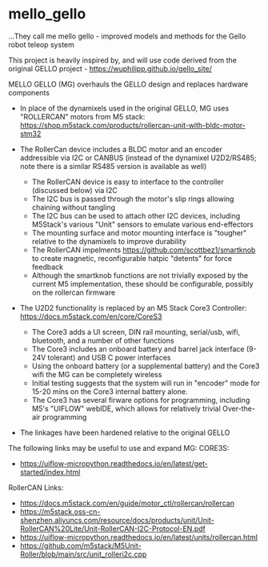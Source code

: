 # mello_gello
...They call me mello gello  - improved models and methods for the Gello robot teleop system

This project is heavily inspired by, and will use code derived from the original GELLO project - https://wuphilipp.github.io/gello_site/

MELLO GELLO (MG) overhauls the GELLO design and replaces hardware components 
- In place of the dynamixels used in the original GELLO, MG uses "ROLLERCAN" motors from M5 stack: https://shop.m5stack.com/products/rollercan-unit-with-bldc-motor-stm32
- The RollerCan device includes a BLDC motor and an encoder addressible via I2C or CANBUS (instead of the dynamixel U2D2/RS485; note there is a similar RS485 version is available as well)
  -   The RollerCAN device is easy to interface to the controller (discussed below) via I2C
  -   The I2C bus is passed through the motor's slip rings allowing chaining without tangling
  -   The I2C bus can be used to attach other I2C devices, including M5Stack's various "Unit" sensors to emulate various end-effectors
  -   The mounting surface and motor mounting interface is "tougher" relative to the dynamixels to improve durability
  -   The RollerCAN impelments https://github.com/scottbez1/smartknob to create magnetic, reconfigurable hatpic "detents" for force feedback
  -   Although the smartknob functions are not trivially exposed by the current M5 implementation, these should be configurable, possibly on the rollercan firmware

- The U2D2 functionality is replaced by an M5 Stack Core3 Controller: https://docs.m5stack.com/en/core/CoreS3

  - The Core3 adds a UI screen, DIN rail mounting, serial/usb, wifi, bluetooth, and a number of other functions
  - The Core3 includes an onboard battery and barrel jack interface (9-24V tolerant) and USB C power interfaces
  - Using the onboard battery (or a supplemental battery) and the Core3 wifi the MG can be completely wireless
  - Initial testing suggests that the system will run in "encoder" mode for 15-20 mins on the Core3 internal battery alone.
  - The Core3 has several firware options for programming, including M5's "UIFLOW" webIDE, which allows for relatively trivial Over-the-air programming
     
- The linkages have been hardened relative to the original GELLO

The following links may be useful to use and expand MG:
CORE3S:
- https://uiflow-micropython.readthedocs.io/en/latest/get-started/index.html

RollerCAN Links:
- https://docs.m5stack.com/en/guide/motor_ctl/rollercan/rollercan
- https://m5stack.oss-cn-shenzhen.aliyuncs.com/resource/docs/products/unit/Unit-RollerCAN%20Lite/Unit-RollerCAN-I2C-Protocol-EN.pdf
- https://uiflow-micropython.readthedocs.io/en/latest/units/rollercan.html
- https://github.com/m5stack/M5Unit-Roller/blob/main/src/unit_rolleri2c.cpp
